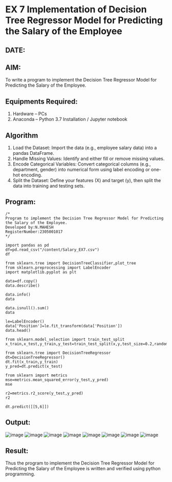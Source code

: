 # EX 7 Implementation of Decision Tree Regressor Model for Predicting the Salary of the Employee
## DATE:
## AIM:
To write a program to implement the Decision Tree Regressor Model for Predicting the Salary of the Employee.

## Equipments Required:
1. Hardware – PCs
2. Anaconda – Python 3.7 Installation / Jupyter notebook

## Algorithm
1. Load the Dataset: Import the data (e.g., employee salary data) into a pandas DataFrame.
2. Handle Missing Values: Identify and either fill or remove missing values.
3. Encode Categorical Variables: Convert categorical columns (e.g., department, gender) into numerical form using label encoding or one-hot encoding.
4. Split the Dataset: Define your features (X) and target (y), then split the data into training and testing sets. 
## Program:
```
/*
Program to implement the Decision Tree Regressor Model for Predicting the Salary of the Employee.
Developed by:N.MAHESH 
RegisterNumber:2305001017  
*/
```
```
import pandas as pd
df=pd.read_csv("/content/Salary_EX7.csv")
df

from sklearn.tree import DecisionTreeClassifier,plot_tree
from sklearn.preprocessing import LabelEncoder
import matplotlib.pyplot as plt

data=df.copy()
data.describe()

data.info()
data

data.isnull().sum()
data

le=LabelEncoder()
data['Position']=le.fit_transform(data['Position'])
data.head()

from sklearn.model_selection import train_test_split
x_train,x_test,y_train,y_test=train_test_split(x,y,test_size=0.2,random_state=2)

from sklearn.tree import DecisionTreeRegressor
dt=DecisionTreeRegressor()
dt.fit(x_train,y_train)
y_pred=dt.predict(x_test)

from sklearn import metrics
mse=metrics.mean_squared_error(y_test,y_pred)
mse

r2=metrics.r2_score(y_test,y_pred)
r2

dt.predict([[5,6]])
```

## Output:
![image](https://github.com/user-attachments/assets/d6a763e5-1ccd-4e0b-b619-ce961ff376ff)
![image](https://github.com/user-attachments/assets/cc046e5f-9fbe-415d-9824-e8a1fc441b08)
![image](https://github.com/user-attachments/assets/c0a9ec13-32bd-45c8-ba05-61b2e7a5c1f9)
![image](https://github.com/user-attachments/assets/a805a0c1-4f72-4013-9758-6954aafdbc00)
![image](https://github.com/user-attachments/assets/ba97c115-57d6-4aba-8c68-721a3daeef98)
![image](https://github.com/user-attachments/assets/18e96d63-79fd-4d51-9491-dd544a86fb6c)
![image](https://github.com/user-attachments/assets/3f3e06ab-0430-4654-9d70-13b44129a7ba)
![image](https://github.com/user-attachments/assets/d8240c78-7ea3-4126-ad46-056953e7c41d)

## Result:
Thus the program to implement the Decision Tree Regressor Model for Predicting the Salary of the Employee is written and verified using python programming.
